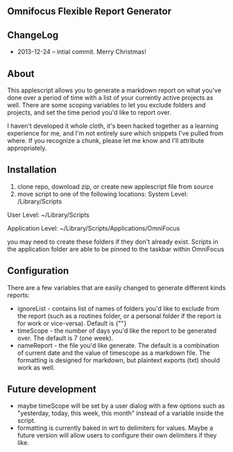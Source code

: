 Omnifocus Flexible Report Generator
---
## ChangeLog
* 2013-12-24 – intial commit. Merry Christmas!

## About

This applescript allows you to generate a markdown report on what you've done over a period of time with a list of your currently active projects as well. There are some scoping variables to let you exclude folders and projects, and set the time period you'd like to report over. 

I haven't developed it whole cloth, it's been hacked together as a learning experience for me, and I'm not entirely sure which snippets I've pulled from where. If you recognize a chunk, please let me know and I'll attribute appropriately. 

## Installation

1) clone repo, download zip, or create new applescript file from source
2) move script to one of the following locations:
System Level:
    /Library/Scripts

User Level:
    ~/Library/Scripts

Application Level:
    ~/Library/Scripts/Applications/OmniFocus

you may need to create these folders if they don't already exist. Scripts in the application folder are able to be pinned to the taskbar within OmniFocus

## Configuration

There are a few variables that are easily changed to generate different kinds reports:

* ignoreList - contains list of names of folders you'd like to exclude from the report (such as a routines folder, or a personal folder if the report is for work or vice-versa). Default is {""}
* timeScope - the number of days you'd like the report to be generated over. The default is 7 (one week).
* nameReport - the file you'd like generate. The default is a combination of current date and the value of timescope as a markdown file. The formatting is designed for markdown, but plaintext exports (txt) should work as well.

## Future development
* maybe timeScope will be set by a user dialog with a few options such as "yesterday, today, this week, this month" instead of a variable inside the script. 
* formatting is currently baked in wrt to delimiters for values. Maybe a future version will allow users to configure their own delimiters if they like.
